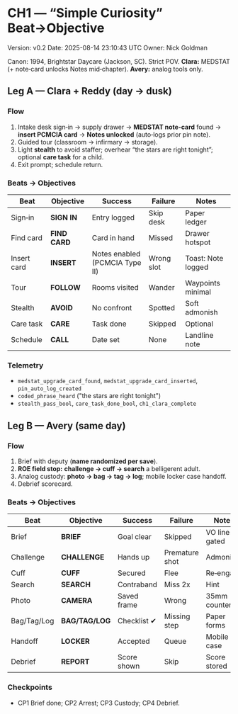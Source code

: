# CH1 — “Simple Curiosity” Beat→Objective
Version: v0.2
Date: 2025-08-14 23:10:43 UTC
Owner: Nick Goldman

Canon: 1994, Brightstar Daycare (Jackson, SC). Strict POV. **Clara:** MEDSTAT (+ note‑card unlocks Notes mid‑chapter). **Avery:** analog tools only.

## Leg A — Clara + Reddy (day → dusk)
### Flow
1) Intake desk sign‑in → supply drawer → **MEDSTAT note‑card** found → **insert PCMCIA card** → **Notes unlocked** (auto‑logs prior pin note).  
2) Guided tour (classroom → infirmary → storage).  
3) Light **stealth** to avoid staffer; overhear “the stars are right tonight”; optional **care task** for a child.  
4) Exit prompt; schedule return.

### Beats → Objectives
| Beat | Objective | Success | Failure | Notes |
|---|---|---|---|---|
| Sign‑in | **SIGN IN** | Entry logged | Skip desk | Paper ledger |
| Find card | **FIND CARD** | Card in hand | Missed | Drawer hotspot |
| Insert card | **INSERT** | Notes enabled (PCMCIA Type II) | Wrong slot | Toast: Note logged |
| Tour | **FOLLOW** | Rooms visited | Wander | Waypoints minimal |
| Stealth | **AVOID** | No confront | Spotted | Soft admonish |
| Care task | **CARE** | Task done | Skipped | Optional |
| Schedule | **CALL** | Date set | None | Landline note |

### Telemetry
- `medstat_upgrade_card_found`, `medstat_upgrade_card_inserted`, `pin_auto_log_created`  
- `coded_phrase_heard` ("the stars are right tonight")  
- `stealth_pass_bool`, `care_task_done_bool`, `ch1_clara_complete`

## Leg B — Avery (same day)
### Flow
1) Brief with deputy (**name randomized per save**).  
2) **ROE field stop:** **challenge → cuff → search** a belligerent adult.  
3) Analog custody: **photo → bag → tag → log**; mobile locker case handoff.  
4) Debrief scorecard.

### Beats → Objectives
| Beat | Objective | Success | Failure | Notes |
|---|---|---|---|---|
| Brief | **BRIEF** | Goal clear | Skipped | VO line gated |
| Challenge | **CHALLENGE** | Hands up | Premature shot | Admonish |
| Cuff | **CUFF** | Secured | Flee | Re‑engage |
| Search | **SEARCH** | Contraband | Miss 2x | Hint |
| Photo | **CAMERA** | Saved frame | Wrong | 35mm counter |
| Bag/Tag/Log | **BAG/TAG/LOG** | Checklist ✔ | Missing step | Paper forms |
| Handoff | **LOCKER** | Accepted | Queue | Mobile case |
| Debrief | **REPORT** | Score shown | Skip | Score stored |

### Checkpoints
- CP1 Brief done; CP2 Arrest; CP3 Custody; CP4 Debrief.

